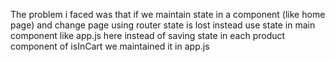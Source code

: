 The problem i faced was that if we maintain state in a component (like home page) and change page using router state is lost 
instead use state in main component like app.js
here instead of saving state in each product component of isInCart we maintained it in app.js
